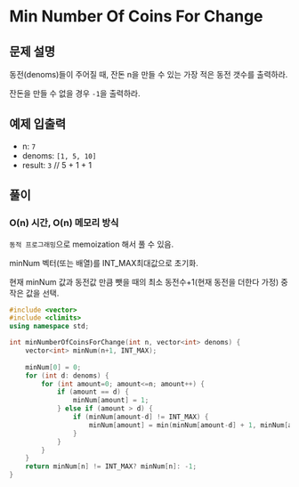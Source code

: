 # Min Number Of Coins For Change
## 문제 설명
동전(denoms)들이 주어질 때, 잔돈 n을 만들 수 있는 가장 적은 동전 갯수를 출력하라.

잔돈을 만들 수 없을 경우 `-1`을 출력하라.
## 예제 입출력
- n: `7`
- denoms: `[1, 5, 10]`
- result: `3` // 5 + 1 + 1

## 풀이
### O(n) 시간, O(n) 메모리 방식
`동적 프로그래밍`으로 memoization 해서 풀 수 있음.

minNum 벡터(또는 배열)를 INT_MAX최대값으로 초기화.

현재 minNum 값과 동전값 만큼 뺏을 때의 최소 동전수+1(현재 동전을 더한다 가정) 중 작은 값을 선택.
```c++
#include <vector>
#include <climits>
using namespace std;

int minNumberOfCoinsForChange(int n, vector<int> denoms) {
	vector<int> minNum(n+1, INT_MAX);
	
	minNum[0] = 0;
	for (int d: denoms) {
		for (int amount=0; amount<=n; amount++) {
			if (amount == d) {
				minNum[amount] = 1;
			} else if (amount > d) {
				if (minNum[amount-d] != INT_MAX) {
					minNum[amount] = min(minNum[amount-d] + 1, minNum[amount]);
				}
			}
		}
	}
	return minNum[n] != INT_MAX? minNum[n]: -1;
}
